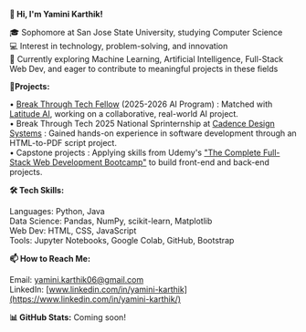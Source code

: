 **👋 Hi, I'm Yamini Karthik!**

🎓 Sophomore at San Jose State University, studying Computer Science<br>
💻 Interest in technology, problem-solving, and innovation<br>
🔭 Currently exploring Machine Learning, Artificial Intelligence, Full-Stack Web Dev, and eager to contribute to meaningful projects in these fields<br>

🎯**Projects:** 

• [Break Through Tech Fellow](https://www.breakthroughtech.org/) (2025-2026 AI Program) : Matched with [Latitude AI](https://lat.ai/), working on a collaborative, real-world AI project.<br>
• Break Through Tech 2025 National Sprinternship at [Cadence Design Systems](https://www.cadence.com/en_US/home.html) : Gained hands-on experience in software development through an HTML-to-PDF script project.<br>
• Capstone projects : Applying skills from Udemy's ["The Complete Full-Stack Web Development Bootcamp"](https://www.udemy.com/course/the-complete-web-development-bootcamp/) to build front-end and back-end projects.<br>

**🛠 Tech Skills:**

Languages: Python, Java<br>
Data Science: Pandas, NumPy, scikit-learn, Matplotlib<br>
Web Dev: HTML, CSS, JavaScript<br>
Tools: Jupyter Notebooks, Google Colab, GitHub, Bootstrap<br>

**📫 How to Reach Me:**

Email: yamini.karthik06@gmail.com<br>
LinkedIn: [www.linkedin.com/in/yamini-karthik](https://www.linkedin.com/in/yamini-karthik/)<br>

**📊 GitHub Stats:** Coming soon!
